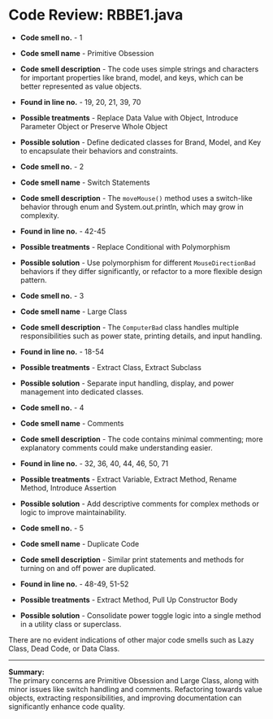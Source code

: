 # Code Review: RBBE1.java

- **Code smell no.** - 1
- **Code smell name** - Primitive Obsession
- **Code smell description** - The code uses simple strings and characters for important properties like brand, model, and keys, which can be better represented as value objects.
- **Found in line no.** - 19, 20, 21, 39, 70
- **Possible treatments** - Replace Data Value with Object, Introduce Parameter Object or Preserve Whole Object
- **Possible solution** - Define dedicated classes for Brand, Model, and Key to encapsulate their behaviors and constraints.

- **Code smell no.** - 2
- **Code smell name** - Switch Statements
- **Code smell description** - The `moveMouse()` method uses a switch-like behavior through enum and System.out.println, which may grow in complexity.
- **Found in line no.** - 42-45
- **Possible treatments** - Replace Conditional with Polymorphism
- **Possible solution** - Use polymorphism for different `MouseDirectionBad` behaviors if they differ significantly, or refactor to a more flexible design pattern.

- **Code smell no.** - 3
- **Code smell name** - Large Class
- **Code smell description** - The `ComputerBad` class handles multiple responsibilities such as power state, printing details, and input handling.
- **Found in line no.** - 18-54
- **Possible treatments** - Extract Class, Extract Subclass
- **Possible solution** - Separate input handling, display, and power management into dedicated classes.

- **Code smell no.** - 4
- **Code smell name** - Comments
- **Code smell description** - The code contains minimal commenting; more explanatory comments could make understanding easier.
- **Found in line no.** - 32, 36, 40, 44, 46, 50, 71
- **Possible treatments** - Extract Variable, Extract Method, Rename Method, Introduce Assertion
- **Possible solution** - Add descriptive comments for complex methods or logic to improve maintainability.

- **Code smell no.** - 5
- **Code smell name** - Duplicate Code
- **Code smell description** - Similar print statements and methods for turning on and off power are duplicated.
- **Found in line no.** - 48-49, 51-52
- **Possible treatments** - Extract Method, Pull Up Constructor Body
- **Possible solution** - Consolidate power toggle logic into a single method in a utility class or superclass.

There are no evident indications of other major code smells such as Lazy Class, Dead Code, or Data Class.

---

**Summary:**  
The primary concerns are Primitive Obsession and Large Class, along with minor issues like switch handling and comments. Refactoring towards value objects, extracting responsibilities, and improving documentation can significantly enhance code quality.